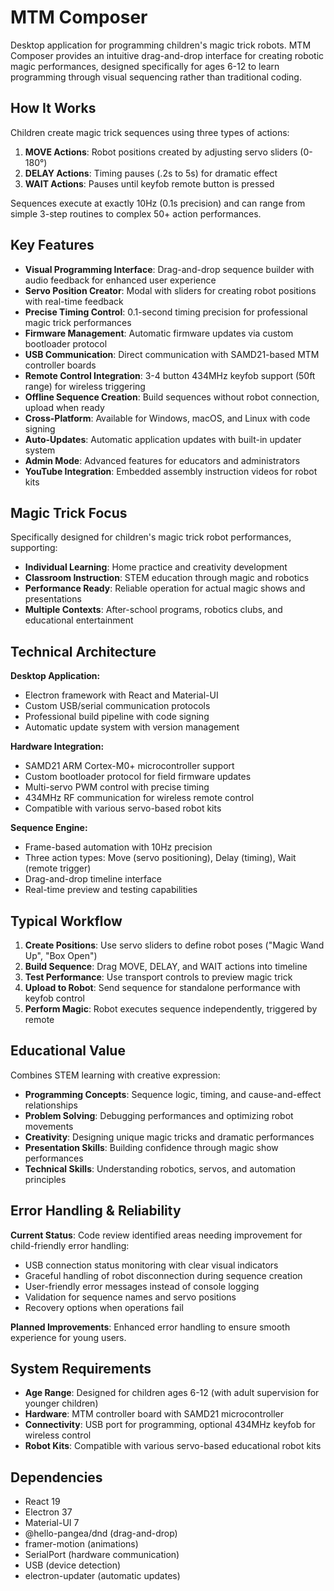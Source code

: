 # MTM Composer

Desktop application for programming children's magic trick robots. MTM Composer provides an intuitive drag-and-drop interface for creating robotic magic performances, designed specifically for ages 6-12 to learn programming through visual sequencing rather than traditional coding.

## How It Works

Children create magic trick sequences using three types of actions:

1. **MOVE Actions**: Robot positions created by adjusting servo sliders (0-180°)
2. **DELAY Actions**: Timing pauses (.2s to 5s) for dramatic effect
3. **WAIT Actions**: Pauses until keyfob remote button is pressed

Sequences execute at exactly 10Hz (0.1s precision) and can range from simple 3-step routines to complex 50+ action performances.

## Key Features

- **Visual Programming Interface**: Drag-and-drop sequence builder with audio feedback for enhanced user experience
- **Servo Position Creator**: Modal with sliders for creating robot positions with real-time feedback
- **Precise Timing Control**: 0.1-second timing precision for professional magic trick performances
- **Firmware Management**: Automatic firmware updates via custom bootloader protocol
- **USB Communication**: Direct communication with SAMD21-based MTM controller boards
- **Remote Control Integration**: 3-4 button 434MHz keyfob support (50ft range) for wireless triggering
- **Offline Sequence Creation**: Build sequences without robot connection, upload when ready
- **Cross-Platform**: Available for Windows, macOS, and Linux with code signing
- **Auto-Updates**: Automatic application updates with built-in updater system
- **Admin Mode**: Advanced features for educators and administrators
- **YouTube Integration**: Embedded assembly instruction videos for robot kits

## Magic Trick Focus

Specifically designed for children's magic trick robot performances, supporting:
- **Individual Learning**: Home practice and creativity development
- **Classroom Instruction**: STEM education through magic and robotics
- **Performance Ready**: Reliable operation for actual magic shows and presentations
- **Multiple Contexts**: After-school programs, robotics clubs, and educational entertainment

## Technical Architecture

**Desktop Application:**
- Electron framework with React and Material-UI
- Custom USB/serial communication protocols
- Professional build pipeline with code signing
- Automatic update system with version management

**Hardware Integration:**
- SAMD21 ARM Cortex-M0+ microcontroller support
- Custom bootloader protocol for field firmware updates
- Multi-servo PWM control with precise timing
- 434MHz RF communication for wireless remote control
- Compatible with various servo-based robot kits

**Sequence Engine:**
- Frame-based automation with 10Hz precision
- Three action types: Move (servo positioning), Delay (timing), Wait (remote trigger)
- Drag-and-drop timeline interface
- Real-time preview and testing capabilities

## Typical Workflow

1. **Create Positions**: Use servo sliders to define robot poses ("Magic Wand Up", "Box Open")
2. **Build Sequence**: Drag MOVE, DELAY, and WAIT actions into timeline
3. **Test Performance**: Use transport controls to preview magic trick
4. **Upload to Robot**: Send sequence for standalone performance with keyfob control
5. **Perform Magic**: Robot executes sequence independently, triggered by remote

## Educational Value

Combines STEM learning with creative expression:
- **Programming Concepts**: Sequence logic, timing, and cause-and-effect relationships
- **Problem Solving**: Debugging performances and optimizing robot movements
- **Creativity**: Designing unique magic tricks and dramatic performances
- **Presentation Skills**: Building confidence through magic show performances
- **Technical Skills**: Understanding robotics, servos, and automation principles

## Error Handling & Reliability

**Current Status**: Code review identified areas needing improvement for child-friendly error handling:
- USB connection status monitoring with clear visual indicators
- Graceful handling of robot disconnection during sequence creation
- User-friendly error messages instead of console logging
- Validation for sequence names and servo positions
- Recovery options when operations fail

**Planned Improvements**: Enhanced error handling to ensure smooth experience for young users.

## System Requirements

- **Age Range**: Designed for children ages 6-12 (with adult supervision for younger children)
- **Hardware**: MTM controller board with SAMD21 microcontroller
- **Connectivity**: USB port for programming, optional 434MHz keyfob for wireless control
- **Robot Kits**: Compatible with various servo-based educational robot kits

## Dependencies

- React 19
- Electron 37
- Material-UI 7
- @hello-pangea/dnd (drag-and-drop)
- framer-motion (animations)
- SerialPort (hardware communication)
- USB (device detection)
- electron-updater (automatic updates)